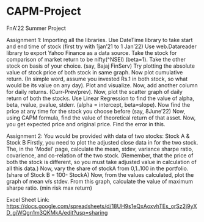 # CAPM-Project
FnA'22 Summer Project

Assignment 1:
Importing all the libraries.
Use DateTime library to take start and end time of stock (first try with 1jan’21 to 1 Jan’22)
Use web.Datareader library to export Yahoo Finance as a data source. 
Take the stock for comparison of market return to be nifty(^NSEI) (beta=1).
Take the other stock on basis of your choice. (say, Bajaj FinServ)
Try plotting the absolute value of stock price of both stock in same graph.
Now plot cumulative return. (In simple word, assume you invested Rs.1 in both stock, so what would be its value on any day). Plot and visualize.
Now, add another column for daily returns. (Curr-Prev/prev).
Now, plot the scatter graph of daily return of both the stocks.
Use Linear Regression to find the value of alpha, beta, rvalue, pvalue, stderr. (alpha = intercept, beta=slope).
Now find the price at any time for the stock you choose before (say, 8June’22)
Now, using CAPM formula, find the value of theoretical return of that asset.
Now, you get expected price and original price. Find the error in this.

Assignment 2:
You would be provided with data of two stocks: Stock A & Stock B
Firstly, you need to plot the adjusted close data in for the two stock.
The, in the 'Model' page, calculate the mean, stdev, variance sharpe ratio, covarience, and co-relation of the two stock. (Remember, that the price of both the stock is different, so you must take adjusted value in calculation of all this data.)
Now, vary the share of stockA from 0,1..100 in the portfolio. (share of Stock B = 100- StockA)
Now, from the values calculated, plot the graph of mean v/s stdev.
From this graph, calculate the value of maximum sharpe ratio. (min risk max return)

Excel Sheet Link: https://docs.google.com/spreadsheets/d/18UH9s1eQxAoxvhTEs_orSz2j9yXD_gjWQgn1m3QKMkA/edit?usp=sharing
